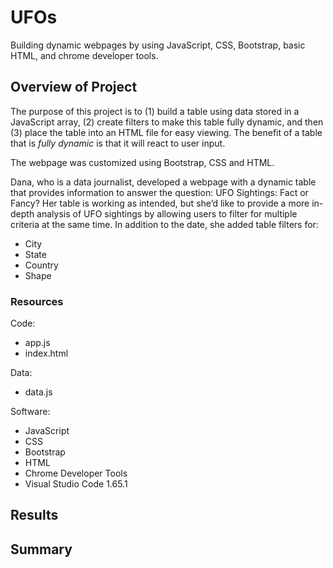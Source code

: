 # UFOs
Building dynamic webpages by using JavaScript, CSS, Bootstrap, basic HTML, and chrome developer tools.

## Overview of Project
The purpose of this project is to (1) build a table using data stored in a JavaScript array, (2) create filters to make this table fully dynamic, and then (3) place the table into an HTML file for easy viewing.  The benefit of a table that is *fully dynamic* is that it will react to user input.

The webpage was customized using Bootstrap, CSS and HTML.

Dana, who is a data journalist, developed a webpage with a dynamic table that provides information to answer the question: UFO Sightings: Fact or Fancy?  Her table is working as intended, but she’d like to provide a more in-depth analysis of UFO sightings by allowing users to filter for multiple criteria at the same time. In addition to the date, she added table filters for:

  * City
  * State
  * Country
  * Shape

### Resources
Code:

* app.js
* index.html

Data:

* data.js

Software:

* JavaScript
* CSS
* Bootstrap
* HTML
* Chrome Developer Tools
* Visual Studio Code 1.65.1


## Results



## Summary
